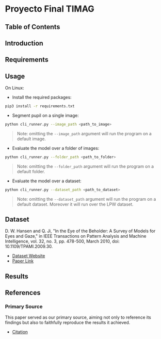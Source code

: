 # Proyecto Final TIMAG

## Table of Contents

## Introduction

## Requirements
## Usage
On Linux:
* Install the required packages:
```bash
pip3 install -r requirements.txt
```
* Segment pupil on a single image:
```bash
python cli_runner.py --image_path <path_to_image>
```
> Note: omitting the `--image_path` argument will run the program on a default image.
* Evaluate the model over a folder of images:
```bash
python cli_runner.py --folder_path <path_to_folder>
```
> Note: omitting the `--folder_path` argument will run the program on a default folder.

* Evaluate the model over a dataset:
```bash
python cli_runner.py --dataset_path <path_to_dataset>
```
> Note: omitting the `--dataset_path` argument will run the program on a default dataset. Moreover it will run over the LPW dataset.



## Dataset 
D. W. Hansen and Q. Ji, "In the Eye of the Beholder: A Survey of Models for Eyes and Gaze," in IEEE Transactions on Pattern Analysis and Machine Intelligence, vol. 32, no. 3, pp. 478-500, March 2010, doi: 10.1109/TPAMI.2009.30.
- [Dataset Website](https://www.mpi-inf.mpg.de/departments/computer-vision-and-machine-learning/research/gaze-based-human-computer-interaction/labelled-pupils-in-the-wild-lpw)
- [Paper Link](https://arxiv.org/pdf/1511.05768.pdf)

## Results

## References
### Primary Source
This paper served as our primary source, aiming not only to reference its findings but also to faithfully reproduce the results it achieved.
- [Citation]()
